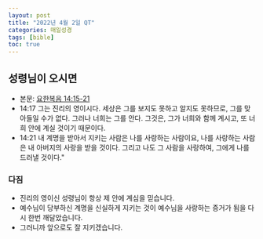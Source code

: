 ```yaml
---
layout: post
title: "2022년 4월 2일 QT"
categories: 매일성경
tags: [bible]
toc: true
---
```


## 성령님이 오시면
- 본문: [요한복음 14:15-21](https://www.bskorea.or.kr/bible/korbibReadpage.php?version=SAENEW&book=jhn&chap=14&sec=15&cVersion=&fontSize=15px&fontWeight=normal#focus)
- 14:17 그는 진리의 영이시다. 세상은 그를 보지도 못하고 알지도 못하므로, 그를 맞아들일 수가 없다. 그러나 너희는 그를 안다. 그것은, 그가 너희와 함께 계시고, 또 너희 안에 계실 것이기 때문이다.
- 14:21 내 계명을 받아서 지키는 사람은 나를 사랑하는 사람이요, 나를 사랑하는 사람은 내 아버지의 사랑을 받을 것이다. 그리고 나도 그 사람을 사랑하여, 그에게 나를 드러낼 것이다."

### 다짐
- 진리의 영이신 성령님이 항상 제 안에 계심을 믿습니다.
- 예수님이 당부하신 계명을 신실하게 지키는 것이 예수님을 사랑하는 증거가 됨을 다시 한번 깨달았습니다.
- 그러니까 앞으로도 잘 지키겠습니다.
